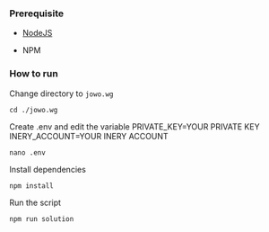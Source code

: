 ### Prerequisite

- [NodeJS](https://nodejs.org/en/)

- NPM



### How to run

Change directory to ```jowo.wg```

```shell
cd ./jowo.wg
```

Create .env and edit the variable
PRIVATE_KEY=YOUR PRIVATE KEY
INERY_ACCOUNT=YOUR INERY ACCOUNT

```shell
nano .env
```

Install dependencies

```shell
npm install
```

Run the script

```
npm run solution
```

